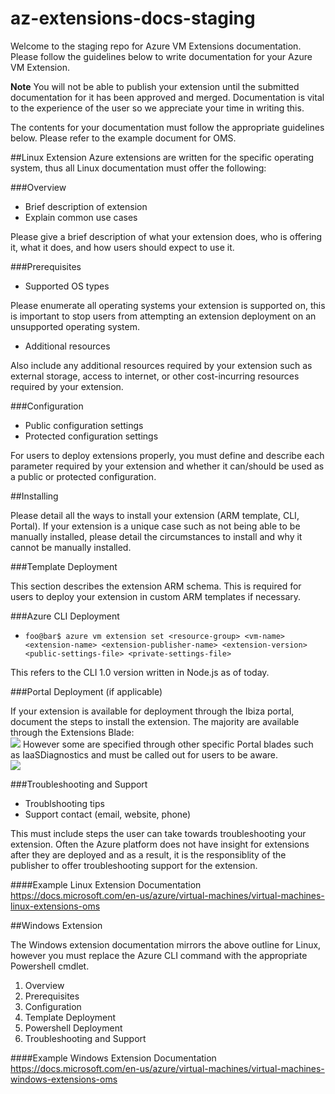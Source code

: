 
# az-extensions-docs-staging

Welcome to the staging repo for Azure VM Extensions documentation. Please follow the guidelines below to write documentation for your Azure VM Extension.

**Note** You will not be able to publish your extension until the submitted documentation for it has been approved and merged. Documentation is vital to the experience of the user so we appreciate your time in writing this.

The contents for your documentation must follow the appropriate guidelines below. Please refer to the example document for OMS.

##Linux Extension
Azure extensions are written for the specific operating system, thus all Linux documentation must offer the following:

###Overview
  * Brief description of extension
  * Explain common use cases

Please give a brief description of what your extension does, who is offering it, what it does, and how users should expect to use it.

###Prerequisites
  * Supported OS types
  
Please enumerate all operating systems your extension is supported on, this is important to stop users from attempting an extension deployment on an unsupported operating system.

  * Additional resources
  
Also include any additional resources required by your extension such as external storage, access to internet, or other cost-incurring resources required by your extension.

###Configuration
  * Public configuration settings
  * Protected configuration settings

For users to deploy extensions properly, you must define and describe each parameter required by your extension and whether it can/should be used as a public or protected configuration.

##Installing

Please detail all the ways to install your extension (ARM template, CLI, Portal). If your extension is a unique case such as not being able to be manually installed, please detail the circumstances to install and why it cannot be manually installed.

###Template Deployment

This section describes the extension ARM schema. This is required for users to deploy your extension in custom ARM templates if necessary.

###Azure CLI Deployment
  * `foo@bar$ azure vm extension set <resource-group> <vm-name> <extension-name> <extension-publisher-name> <extension-version> <public-settings-file> <private-settings-file>`

This refers to the CLI 1.0 version written in Node.js as of today.

###Portal Deployment (if applicable)

If your extension is available for deployment through the Ibiza portal, document the steps to install the extension. The majority are available through the Extensions Blade:<br>
![][1]
However some are specified through other specific Portal blades such as IaaSDiagnostics and must be called out for users to be aware.<br>
![][2]

###Troubleshooting and Support
  * Troublshooting tips
  * Support contact (email, website, phone)

This must include steps the user can take towards troubleshooting your extension. Often the Azure platform does not have insight for extensions after they are deployed and as a result, it is the responsiblity of the publisher to offer troubleshooting support for the extension.

####Example Linux Extension Documentation
https://docs.microsoft.com/en-us/azure/virtual-machines/virtual-machines-linux-extensions-oms

##Windows Extension

The Windows extension documentation mirrors the above outline for Linux, however you must replace the Azure CLI command with the appropriate Powershell cmdlet.

1. Overview
2. Prerequisites
3. Configuration
4. Template Deployment
5. Powershell Deployment
6. Troubleshooting and Support

####Example Windows Extension Documentation
https://docs.microsoft.com/en-us/azure/virtual-machines/virtual-machines-windows-extensions-oms

[1]: media/readme/ibiza-extensions-blade.png
[2]: media/readme/iaasdiag-ibiza.png

